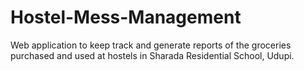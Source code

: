 # Hostel-Mess-Management
Web application to keep track and generate reports of the groceries purchased and used at hostels in Sharada Residential School, Udupi.
